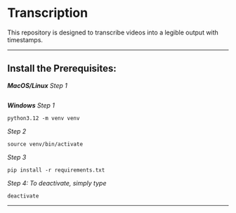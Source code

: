 # Transcription
This repository is designed to transcribe videos into a legible output with timestamps.

---


## Install the Prerequisites:

***MacOS/Linux***
*Step 1*
```bash

```



***Windows***
*Step 1*
```shell
python3.12 -m venv venv
```
*Step 2*
```shell
source venv/bin/activate
```
*Step 3*
```shell
pip install -r requirements.txt
```
*Step 4: To deactivate, simply type* 
```shell
deactivate
```

---

